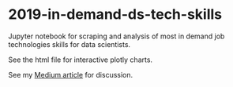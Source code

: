# 2019-in-demand-ds-tech-skills
Jupyter notebook for scraping and analysis of most in demand job technologies skills for data scientists.

See the html file for interactive plotly charts.

See my [Medium article](https://towardsdatascience.com/the-most-in-demand-tech-skills-for-data-scientists-d716d10c191d) for discussion.
